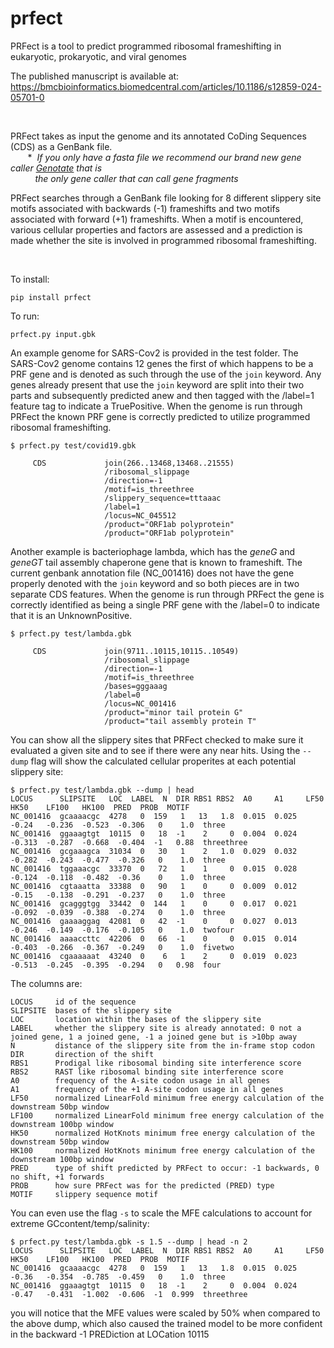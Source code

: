 # prfect
PRFect is a tool to predict programmed ribosomal frameshifting in eukaryotic, prokaryotic, and viral genomes


The published manuscript is available at:
https://bmcbioinformatics.biomedcentral.com/articles/10.1186/s12859-024-05701-0


<br>

PRFect takes as input the genome and its annotated CoDing Sequences (CDS) as a GenBank file.<br>
&nbsp;&nbsp;&nbsp;&nbsp;&nbsp;&nbsp;&nbsp;*&nbsp; *If you only have a fasta file we recommend our brand new gene caller [Genotate](https://github.com/deprekate/genotate) that is* <br>
&nbsp;&nbsp;&nbsp;&nbsp;&nbsp;&nbsp;&nbsp;&nbsp;&nbsp; *the only gene caller that can call gene fragments*

PRFect searches through a GenBank file looking for 8 different slippery site motifs associated with
backwards (-1) frameshifts and two motifs associated with forward (+1) frameshifts. When
a motif is encountered, various cellular properties and factors are assessed and
a prediction is made whether the site is involved in programmed ribosomal frameshifting.

<br>

To install:
```
pip install prfect
```
To run:
```
prfect.py input.gbk
```
An example genome for SARS-Cov2 is provided in the test folder. The SARS-Cov2 genome contains 12 genes the first of which happens to be a PRF gene and is denoted as such through the use of the `join` keyword.  Any genes already present that use the `join` keyword are split into their two parts and subsequently predicted anew and then tagged with the /label=1 feature tag to indicate a TruePositive.  When the genome is run through PRFect the known PRF gene is correctly predicted to utilize programmed ribosomal frameshifting.

```
$ prfect.py test/covid19.gbk 

     CDS             join(266..13468,13468..21555)
                     /ribosomal_slippage
                     /direction=-1
                     /motif=is_threethree
                     /slippery_sequence=tttaaac
                     /label=1
                     /locus=NC_045512
                     /product="ORF1ab polyprotein"
                     /product="ORF1ab polyprotein"

```

Another example is bacteriophage lambda, which has the *geneG* and *geneGT* tail assembly chaperone gene that is known to frameshift.  The current genbank annotation file (NC_001416) does not have the gene properly denoted with the `join` keyword and so both pieces are in two separate CDS features.  When the genome is run through PRFect the gene is correctly identified as being a single PRF gene with the /label=0 to indicate that it is an UnknownPositive.

```
$ prfect.py test/lambda.gbk

     CDS             join(9711..10115,10115..10549)
                     /ribosomal_slippage
                     /direction=-1
                     /motif=is_threethree
                     /bases=gggaaag
                     /label=0
                     /locus=NC_001416
                     /product="minor tail protein G"
                     /product="tail assembly protein T"
```


You can show all the slippery sites that PRFect checked to make sure it evaluated a given site and to see if there were any near hits.
Using the `--dump` flag will show the calculated cellular properites at each potential slippery site:
```
$ prfect.py test/lambda.gbk --dump | head
LOCUS      SLIPSITE   LOC  LABEL  N  DIR RBS1 RBS2  A0     A1     LF50    HK50    LF100   HK100  PRED  PROB  MOTIF
NC_001416  gcaaaacgc  4278   0  159   1   13   1.8  0.015  0.025  -0.24   -0.236  -0.523  -0.306   0    1.0  three
NC_001416  ggaaagtgt  10115  0   18  -1    2     0  0.004  0.024  -0.313  -0.287  -0.668  -0.404  -1   0.88  threethree  
NC_001416  gcgaaagca  31034  0   30   1    2   1.0  0.029  0.032  -0.282  -0.243  -0.477  -0.326   0    1.0  three
NC_001416  tggaaacgc  33370  0   72   1    1     0  0.015  0.028  -0.124  -0.118  -0.482  -0.36    0    1.0  three
NC_001416  cgtaaatta  33388  0   90   1    0     0  0.009  0.012  -0.15   -0.138  -0.291  -0.237   0    1.0  three
NC_001416  gcagggtgg  33442  0  144   1    0     0  0.017  0.021  -0.092  -0.039  -0.388  -0.274   0    1.0  three
NC_001416  gaaaaggag  42081  0   42  -1    0     0  0.027  0.013  -0.246  -0.149  -0.176  -0.105   0    1.0  twofour
NC_001416  aaaaccttc  42206  0   66  -1    0     0  0.015  0.014  -0.403  -0.266  -0.367  -0.249   0    1.0  fivetwo
NC_001416  cgaaaaaat  43240  0    6   1    2     0  0.019  0.023  -0.513  -0.245  -0.395  -0.294   0   0.98  four
```




The columns are:
```
LOCUS     id of the sequence
SLIPSITE  bases of the slippery site
LOC       location within the bases of the slippery site
LABEL     whether the slippery site is already annotated: 0 not a joined gene, 1 a joined gene, -1 a joined gene but is >10bp away 
N         distance of the slippery site from the in-frame stop codon
DIR       direction of the shift
RBS1      Prodigal like ribosomal binding site interference score
RBS2      RAST like ribosomal binding site interference score
A0        frequency of the A-site codon usage in all genes
A1        frequency of the +1 A-site codon usage in all genes
LF50      normalized LinearFold minimum free energy calculation of the downstream 50bp window
LF100     normalized LinearFold minimum free energy calculation of the downstream 100bp window
HK50      normalized HotKnots minimum free energy calculation of the downstream 50bp window
HK100     normalized HotKnots minimum free energy calculation of the downstream 100bp window
PRED      type of shift predicted by PRFect to occur: -1 backwards, 0 no shift, +1 forwards
PROB      how sure PRFect was for the predicted (PRED) type
MOTIF     slippery sequence motif
```


You can even use the flag `-s` to scale the MFE calculations to account for extreme GCcontent/temp/salinity:
```
$ prfect.py test/lambda.gbk -s 1.5 --dump | head -n 2
LOCUS      SLIPSITE   LOC  LABEL  N  DIR RBS1 RBS2  A0     A1     LF50    HK50    LF100   HK100  PRED  PROB  MOTIF
NC_001416  gcaaaacgc  4278   0  159   1   13   1.8  0.015  0.025  -0.36   -0.354  -0.785  -0.459   0    1.0  three
NC_001416  ggaaagtgt  10115  0   18  -1    2     0  0.004  0.024  -0.47   -0.431  -1.002  -0.606  -1  0.999  threethree  
```
you will notice that the MFE values were scaled by 50% when compared to the above dump, which also caused the trained model to be more confident in the backward -1 PREDiction at LOCation 10115




